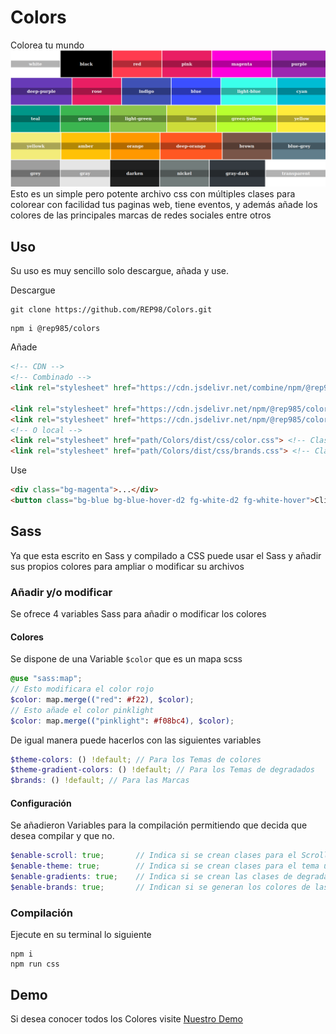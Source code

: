 # Colors
Colorea tu mundo
![](docs/colors.png)
Esto es un simple pero potente archivo css con múltiples clases para colorear con facilidad tus paginas web, tiene eventos, y además añade los colores de las principales marcas de redes sociales entre otros

## Uso
Su uso es muy sencillo solo descargue, añada y use.

Descargue
```Shell
git clone https://github.com/REP98/Colors.git
```
```Shell
npm i @rep985/colors
```
Añade
```Html
<!-- CDN -->
<!-- Combinado -->
<link rel="stylesheet" href="https://cdn.jsdelivr.net/combine/npm/@rep985/colors@0.2.0/dist/css/brands.min.css,npm/@rep985/colors@0.1.1/dist/css/color.min.css">

<link rel="stylesheet" href="https://cdn.jsdelivr.net/npm/@rep985/colors@0.2.0/dist/css/brands.min.css"> <!-- Clases de Colores -->
<link rel="stylesheet" href="https://cdn.jsdelivr.net/npm/@rep985/colors@0.2.0/dist/css/color.min.css"> <!-- Clases para marcas -->
<!-- O local -->
<link rel="stylesheet" href="path/Colors/dist/css/color.css"> <!-- Clases de Colores -->
<link rel="stylesheet" href="path/Colors/dist/css/brands.css"> <!-- Clases para marcas -->
```
Use
```Html
<div class="bg-magenta">...</div>
<button class="bg-blue bg-blue-hover-d2 fg-white-d2 fg-white-hover">Click</button>
```

## Sass
Ya que esta escrito en Sass y compilado a CSS puede usar el Sass y añadir sus propios colores para ampliar o modificar su archivos

### Añadir y/o modificar
Se ofrece 4 variables Sass para añadir o modificar los colores

#### Colores
Se dispone de una Variable `$color` que es un mapa scss
```Scss
@use "sass:map";
// Esto modificara el color rojo
$color: map.merge(("red": #f22), $color); 
// Esto añade el color pinklight
$color: map.merge(("pinklight": #f08bc4), $color);
```
De igual manera puede hacerlos con las siguientes variables
``` Scss
$theme-colors: () !default; // Para los Temas de colores
$theme-gradient-colors: () !default; // Para los Temas de degradados
$brands: () !default; // Para las Marcas
```
#### Configuración
Se añadieron Variables para la compilación permitiendo que decida que desea compilar y que no.

```Scss
$enable-scroll: true; 		// Indica si se crean clases para el Scrolling
$enable-theme: true; 		// Indica si se crean clases para el tema útil si se usa otro framework
$enable-gradients: true; 	// Indica si se crean las clases de degradado
$enable-brands: true; 		// Indican si se generan los colores de las marcas.
```
### Compilación
Ejecute en su terminal lo siguiente
```Shell
npm i
npm run css
```

## Demo
Si desea conocer todos los Colores visite [Nuestro Demo](https://rep98.github.io/Colors)

